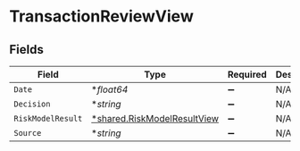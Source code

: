 # TransactionReviewView


## Fields

| Field                                                                            | Type                                                                             | Required                                                                         | Description                                                                      |
| -------------------------------------------------------------------------------- | -------------------------------------------------------------------------------- | -------------------------------------------------------------------------------- | -------------------------------------------------------------------------------- |
| `Date`                                                                           | **float64*                                                                       | :heavy_minus_sign:                                                               | N/A                                                                              |
| `Decision`                                                                       | **string*                                                                        | :heavy_minus_sign:                                                               | N/A                                                                              |
| `RiskModelResult`                                                                | [*shared.RiskModelResultView](../../../pkg/models/shared/riskmodelresultview.md) | :heavy_minus_sign:                                                               | N/A                                                                              |
| `Source`                                                                         | **string*                                                                        | :heavy_minus_sign:                                                               | N/A                                                                              |